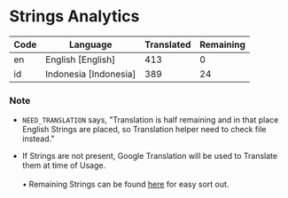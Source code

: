 # Strings Analytics


| Code | Language | Translated | Remaining |
|----|-------|-------|---|
| en | English [English] | 413 | 0 |
| id | Indonesia [Indonesia] | 389 | 24 |

### Note
- `NEED_TRANSLATION` says, "Translation is half remaining and in that place English Strings are placed, so Translation helper need to check file instead."

- If Strings are not present, Google Translation will be used to Translate them at time of Usage.
<br><br>
• Remaining Strings can be found [here](./remaining.csv) for easy sort out.
